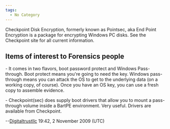 ```yaml
---
tags:
  - No Category
---
```

Checkpoint Disk Encryption, formerly known as Pointsec, aka End Point
Encryption is a package for encrypting Windows PC disks. See the
Checkpoint site for all current information.

## Items of interest to Forensics people

\- It comes in two flavors, boot password protect and Windows
Pass-through. Boot protect means you're going to need the key. Windows
pass-through means you can attack the OS to get to the underlying data
(on a working copy, of course). Once you have an OS key, you can use a
fresh copy to assemble evidence.

\- Checkpoint(sec) does supply boot drivers that allow you to mount a
pass-through volume inside a BartPE environment. Very useful. Drivers
are available from Checkpoint.

--[Digitaltrustllc](user:digitaltrustllc.md) 19:42, 2 November
2009 (UTC)